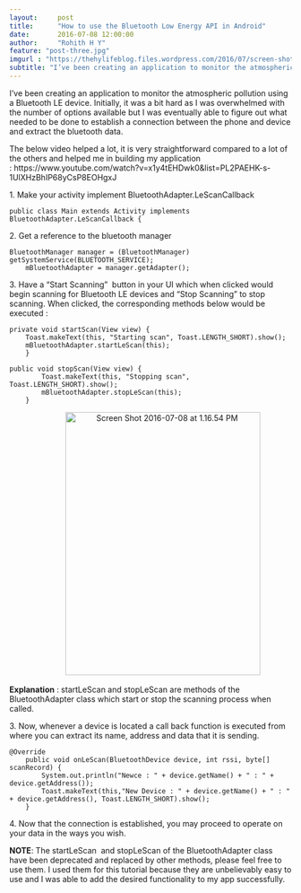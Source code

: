 ```yaml
---
layout:     post
title:      "How to use the Bluetooth Low Energy API in Android"
date:       2016-07-08 12:00:00
author:     "Rohith H Y"
feature: "post-three.jpg"
imgurl : "https://thehylifeblog.files.wordpress.com/2016/07/screen-shot-2016-07-08-at-1-16-54-pm.png?w=348&h=469"
subtitle: "I’ve been creating an application to monitor the atmospheric pollution using a Bluetooth LE device. Initially, it was a bit hard as I was overwhelmed with the number of options available but I was eventually able to figure out what needed to be done to establish a connection between the phone and device and extract the bluetooth data."
---
```


<div class="entry-content">
	<p>I’ve been creating an application to monitor the atmospheric pollution using a Bluetooth LE device. Initially, it was a bit hard as I was overwhelmed with the number of options available but I was eventually able to figure out what needed to be done to establish a connection between the phone and device and extract the bluetooth data.</p>
    <p>The below video helped a lot, it is very straightforward compared to a lot of the others and helped me in building my application :&nbsp;<span class="skimlinks-unlinked">https://www.youtube.com/watch?v=x1y4tEHDwk0&amp;list=PL2PAEHK-s-1UlXHzBhIP68yCsP8EOHgxJ</span></p>
    <p>1. Make your activity implement BluetoothAdapter.LeScanCallback</p>
    <pre><code>public class Main extends Activity implements BluetoothAdapter.LeScanCallback {</code></pre>
    <p>2. Get a&nbsp;reference to the bluetooth manager</p>
    <pre><code>BluetoothManager manager = (BluetoothManager) getSystemService(BLUETOOTH_SERVICE);
    mBluetoothAdapter = manager.getAdapter();</code></pre>
    <p>3. Have a “Start Scanning” &nbsp;button in your UI which when clicked would begin scanning for Bluetooth LE devices and “Stop Scanning” to stop scanning. When clicked, the corresponding methods below would be executed :</p>
    <pre><code>private void startScan(View view) {
    Toast.makeText(this, "Starting scan", Toast.LENGTH_SHORT).show();
    mBluetoothAdapter.startLeScan(this);
    }</code></pre>
    <pre><code>public void stopScan(View view) {
        Toast.makeText(this, "Stopping scan", Toast.LENGTH_SHORT).show();
        mBluetoothAdapter.stopLeScan(this);
    }</code></pre>
    <p style="text-align:center;">&nbsp; &nbsp; &nbsp; &nbsp; &nbsp; &nbsp;<img data-attachment-id="151" data-permalink="https://thehylifeblog.wordpress.com/2016/07/08/how-to-use-the-bluetooth-low-energy-api-in-android/screen-shot-2016-07-08-at-1-16-54-pm/" data-orig-file="https://thehylifeblog.files.wordpress.com/2016/07/screen-shot-2016-07-08-at-1-16-54-pm.png?w=348&amp;h=469" data-orig-size="180,243" data-comments-opened="1" data-image-meta="{&quot;aperture&quot;:&quot;0&quot;,&quot;credit&quot;:&quot;&quot;,&quot;camera&quot;:&quot;&quot;,&quot;caption&quot;:&quot;&quot;,&quot;created_timestamp&quot;:&quot;0&quot;,&quot;copyright&quot;:&quot;&quot;,&quot;focal_length&quot;:&quot;0&quot;,&quot;iso&quot;:&quot;0&quot;,&quot;shutter_speed&quot;:&quot;0&quot;,&quot;title&quot;:&quot;&quot;,&quot;orientation&quot;:&quot;0&quot;}" data-image-title="Screen Shot 2016-07-08 at 1.16.54 PM" data-image-description="" data-medium-file="https://thehylifeblog.files.wordpress.com/2016/07/screen-shot-2016-07-08-at-1-16-54-pm.png?w=348&amp;h=469?w=180" data-large-file="https://thehylifeblog.files.wordpress.com/2016/07/screen-shot-2016-07-08-at-1-16-54-pm.png?w=348&amp;h=469?w=180" class="alignnone  wp-image-151" src="https://thehylifeblog.files.wordpress.com/2016/07/screen-shot-2016-07-08-at-1-16-54-pm.png?w=348&amp;h=469" alt="Screen Shot 2016-07-08 at 1.16.54 PM" width="348" height="469" srcset="https://thehylifeblog.files.wordpress.com/2016/07/screen-shot-2016-07-08-at-1-16-54-pm.png 180w, https://thehylifeblog.files.wordpress.com/2016/07/screen-shot-2016-07-08-at-1-16-54-pm.png?w=111&amp;h=150 111w" sizes="(max-width: 348px) 100vw, 348px"></p>
    <p style="text-align:left;"><strong>Explanation</strong> : startLeScan and stopLeScan are methods of the BluetoothAdapter class which start or stop the scanning process when called.</p>
    <p style="text-align:left;">3. Now, whenever a device is located a call back function is executed from where you can extract its name, address and data that it is sending.</p>
    <pre><code>@Override
    public void onLeScan(BluetoothDevice device, int rssi, byte[] scanRecord) {
        <span class="skimlinks-unlinked">System.out.println("New</span>ce : " + device.getName() + " : " + device.getAddress());
        Toast.makeText(this,"New Device : " + device.getName() + " : " + device.getAddress(), Toast.LENGTH_SHORT).show();
    }</code></pre>
    <p style="text-align:left;"></p>
    <p style="text-align:left;">4. Now that the connection is established, you may proceed to operate on your data in the ways you wish.</p>
    <p style="text-align:left;"><strong>NOTE</strong>: The startLeScan &nbsp;and stopLeScan of the BluetoothAdapter class have been deprecated and replaced by other methods, please feel free to use them. I used them for this tutorial because they are unbelievably easy to use and I was able to add the desired functionality to my app successfully.</p>
    <p style="text-align:left;">
	</p>
</div>